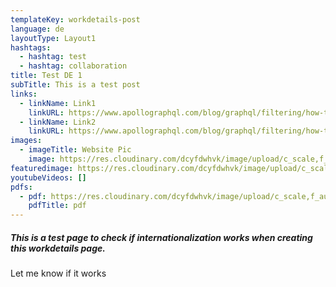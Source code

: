 ```yaml
---
templateKey: workdetails-post
language: de
layoutType: Layout1
hashtags:
  - hashtag: test
  - hashtag: collaboration
title: Test DE 1
subTitle: This is a test post
links:
  - linkName: Link1
    linkURL: https://www.apollographql.com/blog/graphql/filtering/how-to-search-and-filter-results-with-graphql/
  - linkName: Link2
    linkURL: https://www.apollographql.com/blog/graphql/filtering/how-to-search-and-filter-results-with-graphql/
images:
  - imageTitle: Website Pic
    image: https://res.cloudinary.com/dcyfdwhvk/image/upload/c_scale,f_auto,q_100,w_2400/v1627995335/homepage1Grey_thhad0.jpg
featuredimage: https://res.cloudinary.com/dcyfdwhvk/image/upload/c_scale,f_auto,q_100,w_2400/v1611757624/e1l2tffm2fec8peobufw.jpg
youtubeVideos: []
pdfs:
  - pdf: https://res.cloudinary.com/dcyfdwhvk/image/upload/c_scale,f_auto,q_100,w_2400/v1628258864/Mockup_Jul23_w6fhdm.pdf
    pdfTitle: pdf
---
```

##### This is a test page to check if internationalization works when creating this workdetails page.

Let me know if it works